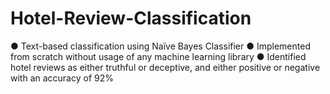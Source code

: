 # Hotel-Review-Classification

● Text-based classification using Naïve Bayes Classifier
● Implemented from scratch without usage of any machine learning library
● Identified hotel reviews as either truthful or deceptive, and either positive or negative with an accuracy of 92%
